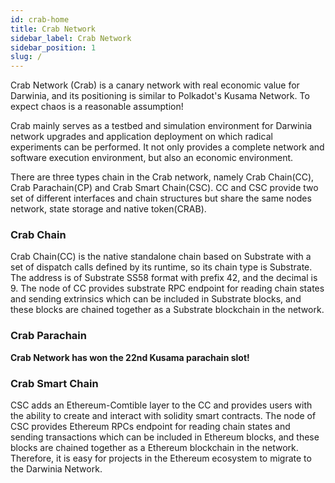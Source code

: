```yaml
---
id: crab-home
title: Crab Network
sidebar_label: Crab Network
sidebar_position: 1
slug: /
---
```


Crab Network (Crab) is a canary network with real economic value for Darwinia, and its positioning is similar to Polkadot's Kusama Network. To expect chaos is a reasonable assumption!

Crab mainly serves as a testbed and simulation environment for Darwinia network upgrades and application deployment on which radical experiments can be performed. It not only provides a complete network and software execution environment, but also an economic environment.

There are three types chain in the Crab network, namely Crab Chain(CC), Crab Parachain(CP) and Crab Smart Chain(CSC). CC and CSC provide two set of different interfaces and chain structures but share the same nodes network, state storage and native token(CRAB).

### Crab Chain

Crab Chain(CC) is the native standalone chain based on Substrate with a set of dispatch calls defined by its runtime, so its chain type is Substrate. The address is of Substrate SS58 format with prefix 42, and the decimal is 9. The node of CC provides substrate RPC endpoint for reading chain states and sending extrinsics which can be included in Substrate blocks, and these blocks are chained together as a Substrate blockchain in the network.

### Crab Parachain

**Crab Network has won the 22nd Kusama parachain slot!**
### Crab Smart Chain

CSC adds an Ethereum-Comtible layer to the CC and provides users with the ability to create and interact with solidity smart contracts. The node of CSC provides Ethereum RPCs endpoint for reading chain states and sending transactions which can be included in Ethereum blocks, and these blocks are chained together as a Ethereum blockchain in the network. Therefore, it is easy for projects in the Ethereum ecosystem to migrate to the Darwinia Network.